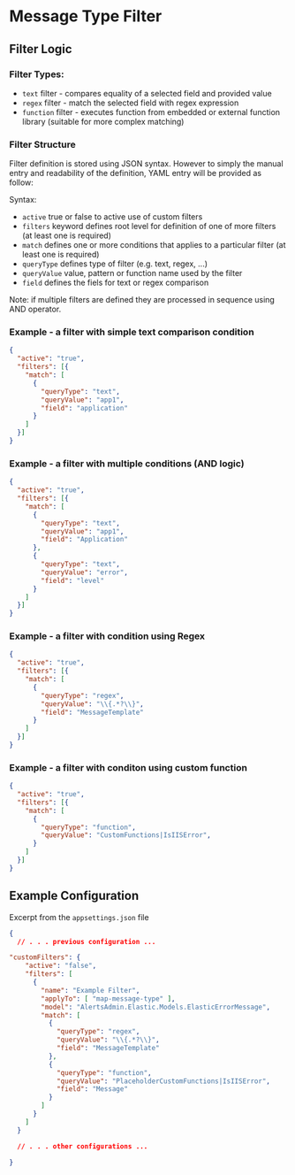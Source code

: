 # Message Type Filter
## Filter Logic

### Filter Types:
- `text` filter - compares equality of a selected field and provided value
- `regex` filter - match the selected field with regex expression
- `function` filter - executes function from embedded or external function library (suitable for more complex matching)

### Filter Structure

Filter definition is stored using JSON syntax. However to simply the manual entry and readability of the definition, YAML entry will be provided as follow:

Syntax:
- `active` true or false to active use of custom filters
- `filters` keyword defines root level for definition of one of more filters (at least one is required)
- `match` defines one or more conditions that applies to a particular filter (at least one is required)
- `queryType` defines type of filter (e.g. text, regex, ...)
- `queryValue` value, pattern or function name used by the filter
- `field` defines the fiels for text or regex comparison

Note: if multiple filters are defined they are processed in sequence using AND operator. 

### Example - a filter with simple text comparison condition
```JSON
{
  "active": "true",
  "filters": [{
    "match": [
      {
        "queryType": "text",
        "queryValue": "app1",
        "field": "application"
      }
    ]
  }]
}
```

### Example - a filter with multiple conditions (AND logic) 
```JSON
{
  "active": "true",
  "filters": [{
    "match": [
      {
        "queryType": "text",
        "queryValue": "app1",
        "field": "Application"
      },
      {
        "queryType": "text",
        "queryValue": "error",
        "field": "level"
      }
    ]
  }]
}
```

### Example - a filter with condition using Regex 
```JSON
{
  "active": "true",
  "filters": [{
    "match": [
      {
        "queryType": "regex",
        "queryValue": "\\{.*?\\}",
        "field": "MessageTemplate"
      }
    ]
  }]
}
```

### Example - a filter with conditon using custom function 
```JSON
{
  "active": "true",
  "filters": [{
    "match": [
      {
        "queryType": "function",
        "queryValue": "CustomFunctions|IsIISError",
      }
    ]
  }]
}
```

## Example Configuration
Excerpt from the `appsettings.json` file

```JSON
{
  // . . . previous configuration ...

"customFilters": {
    "active": "false",
    "filters": [
      {
        "name": "Example Filter",
        "applyTo": [ "map-message-type" ],
        "model": "AlertsAdmin.Elastic.Models.ElasticErrorMessage",
        "match": [
          {
            "queryType": "regex",
            "queryValue": "\\{.*?\\}",
            "field": "MessageTemplate"
          },
          {
            "queryType": "function",
            "queryValue": "PlaceholderCustomFunctions|IsIISError",
            "field": "Message"
          }
        ]
      }
    ]
  }

  // . . . other configurations ...

}
```
